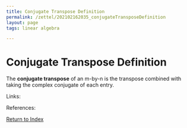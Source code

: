 ```yaml
---
title: Conjugate Transpose Definition
permalink: /zettel/202102162035_conjugateTransposeDefinition
layout: page
tags: linear algebra

---
```

# Conjugate Transpose Definition

The **conjugate transpose** of an m-by-n is the transpose combined with taking the complex conjugate of each entry.

Links: 

References: 

[Return to Index](index)
